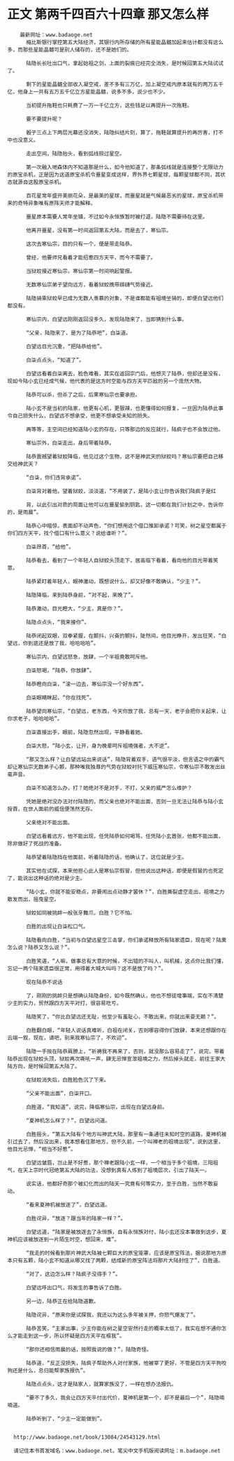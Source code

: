 # 正文 第两千四百六十四章 那又怎么样
        最新网址：www.badaoge.net
          梅比斯银行掌控第五大陆经济，其银行内所存储的所有星能晶髓加起来估计都没有这么多，而那些星能晶髓可是别人储存的，还不是她们的。
      
          陆隐长长吐出口气，拿起始祖之剑，上面的裂痕已经完全消失，是时候回第五大陆试试了。
      
          剩下的星能晶髓全部收入凝空戒，差不多有三万亿，加上凝空戒内原本就有的两万五千亿，他身上一共有五万五千亿立方星能晶髓，说多不多，说少也不少。
      
          当初提升拖鞋也只耗费了一万一千亿立方，这些钱足以再提升一次拖鞋。
      
          要不要提升呢？
      
          骰子三点上下两层光幕还没消失，陆隐纠结片刻，算了，拖鞋就算提升的再厉害，打不中也没意义。
      
          走出空间，陆隐抬头，看到弧线掠过星空。
      
          第一次融入哋森体内不知道那是什么，如今他知道了，那条弧线就是连接整个无限动力的原宝杀机，正是因为这道原宝杀机令噩星变成这样，界外界七颗星球，每颗星球都不同，其状态就源自这股原宝杀机。
      
          百花星常年盛开美丽花朵，是最美的星球，而噩星就是气候最恶劣的星球，原宝杀机带来的奇特异象唯有原阵天师才能解释。
      
          噩星原本需要人常年坐镇，不过如今永恒族暂时被打退，陆隐不需要待在这里。
      
          他离开噩星，没有第一时间返回第五大陆，而是去了，寒仙宗。
      
          这次去寒仙宗，目的只有一个，便是带走陆恭。
      
          曾经，他要师兄看着才能招惹四方天平，而今不需要了。
      
          当狱蛟接近寒仙宗，寒仙宗第一时间响起警报。
      
          无数寒仙宗弟子望向远方，看着狱蛟携带磅礴气势接近。
      
          陆隐骑乘狱蛟早已成为无数人羡慕的对象，不是谁都能有祖境坐骑的，即便白望远他们都没有。
      
          寒仙宗内，白望远刚刚返回没多久，发现陆隐来了，当即猜到什么事。
      
          “父亲，陆隐来了，是为了陆恭吧”，白柒道。
      
          白望远目光沉重，“把陆恭给他”。
      
          白柒点点头，“知道了”。
      
          白望远看着白柒离去，脸色难看，其实在返回宗门后，他想灭了陆恭，但却还是没有，现如今陆小玄已经成气候，他代表的是这方时空能与四方天平匹敌的另一个庞然大物。
      
          陆恭可以杀，但杀了之后，后果寒仙宗也要承担。
      
          陆小玄不是当初的陆家，他更有心机，更狠辣，也更懂得如何报复，一旦因为陆恭此事令自己损失什么，白望远不想承受，他更不想承受未知的损失。
      
          再等等，主空间已经知道陆小玄的存在，只等那边的反应就行，陆疯子也不会放过他。
      
          寒仙宗外，白柒走出，身后带着陆恭。
      
          陆恭震撼望着狱蛟降临，他见过这个生物，这不是神武天的狱蛟吗？寒仙宗要把自己移交给神武天？
      
          “白柒，你们违背承诺”。
      
          白柒背对着他，望着狱蛟，淡淡道，“不用装了，是陆小玄让你告诉我们陆疯子是红
      
          背，以此引出对质的局面让他可以在噩星偷到钥匙，这一切都在我们计划之中，告诉你的，是雨晨”。
      
          陆恭心中暗惊，表面却不动声色，“你们想用这个借口推卸承诺？可笑，树之星空都属于你们四方天平，找个借口有什么意义？说给谁听？”。
      
          白柒昂首，“给他”。
      
          陆恭看去，看到了一个年轻人自狱蛟头顶走下，居高临下看着，看向他的目光带着笑意。
      
          陆恭紧盯着年轻人，眼神激动，既想说什么，却又好像不敢确认，“少主？”。
      
          陆隐降临，来到陆恭身前，“对不起，来晚了”。
      
          陆恭激动，目光瞪大，“少主，真是你？”。
      
          陆隐点点头，“我来接你”。
      
          陆恭闭起双眼，双拳紧握，在颤抖，兴奋的颤抖，陡然间，他目光睁开，发出狂笑，“白望远，你到底还是放了我，哈哈哈哈”。
      
          寒仙宗内，白望远怒急，放肆，一个半祖竟敢呵斥他。
      
          白柒怒喝，“陆恭，你放肆”。
      
          陆恭瞪向白柒，“滚一边去，寒仙宗没一个好东西”。
      
          白柒眼睛眯起，“你在找死”。
      
          陆恭望向寒仙宗，“白望远，老东西，今天你放了我，总有一天，老子会把你关起来，让你求老子，哈哈哈哈”。
      
          白柒直接出手，眼前，陆隐忽然出现，平静看着她。
      
          白柒大怒，“陆小玄，让开，身为晚辈呵斥祖境强者，大不逆”。
      
          “那又怎么样？让白望远站出来说话”，陆隐背着双手，语气很平淡，但言语之中的霸气却让寒仙宗无数弟子心颤，那种唯我独尊的气势在狱蛟衬托下威压寒仙宗，令寒仙宗不敢发出丝毫声音。
      
          白柒不知道怎么办，打？她绝对不是对手，不打，父亲的威严怎么维护？
      
          凭她是绝对没办法对付陆隐的，而父亲也绝对不能出面，否则一旦无法让陆恭与陆小玄授首，在世人面前的威信便荡然无存。
      
          父亲绝对不能出面。
      
          白望远看着远方，他不能出现，任凭陆恭如何喝骂，任凭陆小玄嚣张，他都不能出面，除非做好了死战的准备。
      
          陆恭望着陆隐挡在他面前，听着陆隐的话，他确认了，这位就是少主。
      
          其实他在试探，本来他担心此人是寒仙宗假冒，但他说出这种话，即便是假冒的也死定了，能说出这种话的绝对是少主。
      
          “陆小玄，你就不能安稳点，非要闹出点动静才罢休？”，白胜撕裂虚空走出，祖境之力散发而出，摇曳星空。
      
          狱蛟如同被挑衅一般张牙舞爪，白胜？它不怕。
      
          白胜的出现让白柒松口气。
      
          陆隐看向白胜，“当初与白望远星空三击掌，你们承诺释放所有陆家遗臣，现在呢？陆熏怎么说？陆恭又怎么说？”。
      
          白胜笑道，“人嘛，做事总有大意的时候，不出错的不叫人，叫机械，这点你比我们懂，忘记一两个陆家遗臣很正常，用得着大喊大叫吗？这不是放了吗？”。
      
          现在陆恭不说话
      
          了，刚刚的挑衅只是想确认陆隐身份，如今既然确认，他也不想徒增事端，实在不清楚少主的实力，贸然跟四方天平对打，很容易吃亏。
      
          陆隐笑了，“你比白望远还无耻，他至少有羞耻心，不敢出来，你就出来耍无赖？”。
      
          白胜翻白眼，“年轻人说话真难听，白祖在闭关，否则哪容得你们放肆，本来还想跟你在云端一叙，现在，请吧，别来我寒仙宗了，不欢迎”。
      
          陆隐一手按在陆恭肩膀上，“祈祷我不再来了，否则，就没那么容易走了”，说完，带着陆恭出现在狱蛟头顶，狱蛟再次嘶吼一声，肆无忌惮宣泄祖境之力，然后掉头就走，前往王家大陆方向，是时候回第五大陆了。
      
          在狱蛟消失后，白胜脸色沉了下来。
      
          “父亲不能出面”，白柒开口。
      
          白胜道，“我知道”，说完，降临寒仙宗，出现在白望远身前。
      
          “夏神机怎么样了？”，白望远问道。
      
          白胜摇头，“第五大陆有个地方叫神武大陆，那里有一条通往未知时空的道路，夏神机被引过去了，然后没出来，我本想看住那地方，但不久前，一个叫禅老的祖境出现”，说到这里，他目光忌惮，“相当不好惹”。
      
          白望远皱眉，岂止是不好惹，那个禅老跟陆小玄一样，一个相当于多个祖境，三阳祖气，在天上宗时代冠绝第五大陆的功法，没想到真有人练到了祖境层次，引出了陆天一。
      
          说实话，他都好奇那个被幻化而出的陆天一究竟有何等实力，至于白胜，当然不敢妄动。
      
          “看来夏神机被放逐了”，白望远道。
      
          白胜诧异，“放逐？跟当年的陆家一样？”。
      
          白望远道，“陆家是被放逐去了永恒族，自有永恒族对付，陆小玄还没本事做到这步，夏神机应该被放逐到一片陌生时空，想回来，难”。
      
          “我走的时候看到那片神武大陆被七颗巨大的原宝笼罩，应该是原宝阵法，据说那地方原本只有五颗，陆小玄不知道从哪又找了两颗，结成新的原宝阵法将那片大陆封住了”，白胜道。
      
          “对了，这边怎么样？陆疯子没得手？”。
      
          白望远呼出口气，将发生的事告诉了白胜。
      
          另一边，陆恭正在给陆隐道歉。
      
          陆隐诧异，“原来你是试探我，我还以为这么多年被关押，你怒气爆发了”。
      
          陆恭苦笑，“主家出事，少主你能在树之星空安然行走的概率太低了，我实在想不通你怎么才能走到这一步，所以怀疑是四方天平在框我”。
      
          “那你还相信雨晨的话，按照我说的做？”，陆隐奇怪。
      
          陆恭道，“反正没损失，陆疯子帮助外人对付家族，他被宰了更好，不管是四方天平狗咬狗还是什么，总归能帮家族报仇”。
      
          陆隐点点头，这才是陆家人，就算家族没了，一样在想办法报仇。
      
          “要不了多久，我会让四方天平付出代价，夏神机是第一个，却不是最后一个”，陆隐喃喃道。
      
          陆恭听到了，“少主一定能做到”。
      
      
      http://www.badaoge.net/book/13084/24543129.html
      
      请记住本书首发域名：www.badaoge.net。笔尖中文手机版阅读网址：m.badaoge.net